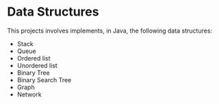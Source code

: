 # Data Structures
This projects involves implements, in Java, the following data structures:
- Stack
- Queue
- Ordered list
- Unordered list
- Binary Tree
- Binary Search Tree
- Graph
- Network
